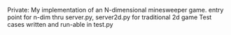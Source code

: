 Private: My implementation of an N-dimensional minesweeper game. entry point for n-dim thru server.py, server2d.py for traditional 2d game
Test cases written and run-able in test.py
